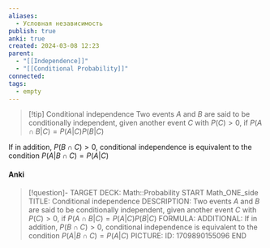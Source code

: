 ```yaml
---
aliases:
  - Условная независимость
publish: true
anki: true
created: 2024-03-08 12:23
parent:
  - "[[Independence]]"
  - "[[Conditional Probability]]"
connected: 
tags:
  - empty
---
```


> [!tip] Conditional independence
Two events $A$ and $B$ are said to be conditionally independent, given another event $C$ with $P(C) > 0$, if
$P(A \cap B | C) = P(A | C)P(B | C)$

If in addition, $P(B \cap C) > 0$, conditional independence is equivalent to the condition $P(A | B \cap C) = P(A | C)$

#### Anki
> [!question]-
TARGET DECK: Math::Probability
START
Math_ONE_side
TITLE: Conditional independence
DESCRIPTION: Two events $A$ and $B$ are said to be conditionally independent, given another event $C$ with $P(C) > 0$, if
$P(A \cap B | C) = P(A | C)P(B | C)$
FORMULA: 
ADDITIONAL: If in addition, $P(B \cap C) > 0$, conditional independence is equivalent to the condition $P(A | B \cap C) = P(A | C)$
PICTURE:
ID: 1709890155096
END